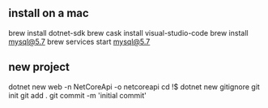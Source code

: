 ## install on a mac
brew install dotnet-sdk
brew cask install visual-studio-code
brew install mysql@5.7
brew services start mysql@5.7

## new project
dotnet new web -n NetCoreApi -o netcoreapi
cd !$
dotnet new gitignore
git init
git add .
git commit -m 'initial commit'

